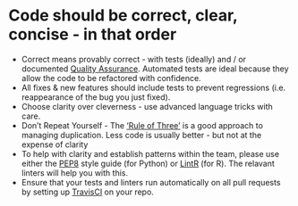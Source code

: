 # Code should be correct, clear, concise - in that order
* Correct means provably correct - with tests (ideally) and / or documented [Quality Assurance](quality_assurance.md).  Automated tests are ideal because they allow the code to be refactored with confidence.
* All fixes & new features should include tests to prevent regressions (i.e. reappearance of the bug you just fixed).
* Choose clarity over cleverness - use advanced language tricks with care.
* Don’t Repeat Yourself - The [‘Rule of Three’](https://en.wikipedia.org/wiki/Rule_of_three_(computer_programming)) is a good approach to managing duplication. Less code is usually better - but not at the expense of clarity
* To help with clarity and establish patterns within the team, please use either the [PEP8](https://pypi.python.org/pypi/pep8) style guide (for Python) or [LintR](https://github.com/jimhester/lintr) (for R).  The relavant linters will help you with this.
* Ensure that your tests and linters run automatically on all pull requests by setting up [TravisCI](https://travis-ci.org/) on your repo.
